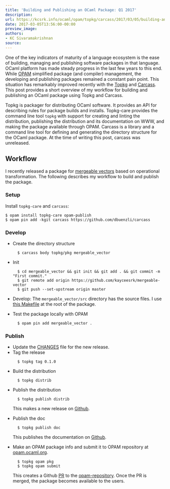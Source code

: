 ```yaml
---
title: 'Building and Publishing an OCaml Package: Q1 2017'
description:
url: https://kcsrk.info/ocaml/opam/topkg/carcass/2017/03/05/building-and-publishing-an-OCaml-package/
date: 2017-03-05T13:56:00-00:00
preview_image:
authors:
- KC Sivaramakrishnan
source:
---
```


<p>One of the key indicators of maturity of a language ecosystem is the ease of
building, managing and publishing software packages in that language. OCaml
platform has made steady progress in the last few years to this end. While
<a href="https://opam.ocaml.org/">OPAM</a> simplified package (and compiler) management,
the developing and publishing packages remained a constant pain point. This
situation has remarkably improved recently with the
<a href="http://erratique.ch/software/topkg">Topkg</a> and
<a href="https://github.com/dbuenzli/carcass">Carcass</a>. This post provides a short
overview of my workflow for building and publishing an OCaml package using Topkg
and Carcass.</p>



<p>Topkg is packager for distributing OCaml software. It provides an API for
describing rules for package builds and installs. Topkg-care provides the
command line tool <code class="language-plaintext highlighter-rouge">topkg</code> with support for creating and linting the
distribution, publishing the distribution and its documentation on WWW, and
making the package available through OPAM. Carcass is a library and a command
line tool for defining and generating the directory structure for the OCaml
package. At the time of writing this post, carcass was unreleased.</p>

<h2>Workflow</h2>

<p>I recently released a package for <a href="https://github.com/kayceesrk/mergeable-vector">mergeable
vectors</a> based on operational
transformation. The following describes my workflow to build and publish the
package.</p>

<h3>Setup</h3>

<p>Install <code class="language-plaintext highlighter-rouge">topkg-care</code> and <code class="language-plaintext highlighter-rouge">carcass</code>:</p>

<div class="language-plaintext highlighter-rouge"><div class="highlight"><pre class="highlight"><code>$ opam install topkg-care opam-publish
$ opam pin add -kgit carcass https://github.com/dbuenzli/carcass
</code></pre></div></div>

<h3>Develop</h3>

<ul>
  <li>Create the directory structure
    <div class="language-plaintext highlighter-rouge"><div class="highlight"><pre class="highlight"><code>  $ carcass body topkg/pkg mergeable_vector
</code></pre></div>    </div>
  </li>
  <li>Init
    <div class="language-plaintext highlighter-rouge"><div class="highlight"><pre class="highlight"><code>  $ cd mergeable_vector &amp;&amp; git init &amp;&amp; git add . &amp;&amp; git commit -m &quot;First commit.&quot;
  $ git remote add origin https://github.com/kayceesrk/mergeable-vector
  $ git push --set-upstream origin master
</code></pre></div>    </div>
  </li>
  <li>
    <p>Develop: The <code class="language-plaintext highlighter-rouge">mergeable_vector/src</code> directory has the source files. I use
<a href="https://github.com/kayceesrk/mergeable-vector/blob/master/Makefile">this Makefile</a>
at the root of the package.</p>
  </li>
  <li>Test the package locally with OPAM
    <div class="language-plaintext highlighter-rouge"><div class="highlight"><pre class="highlight"><code>  $ opam pin add mergeable_vector .
</code></pre></div>    </div>
  </li>
</ul>

<h3>Publish</h3>

<ul>
  <li>Update the
<a href="https://github.com/kayceesrk/mergeable-vector/blob/master/CHANGES.md">CHANGES</a> file for the new release.</li>
  <li>Tag the release
    <div class="language-plaintext highlighter-rouge"><div class="highlight"><pre class="highlight"><code>  $ topkg tag 0.1.0
</code></pre></div>    </div>
  </li>
  <li>Build the distribution
    <div class="language-plaintext highlighter-rouge"><div class="highlight"><pre class="highlight"><code>  $ topkg distrib
</code></pre></div>    </div>
  </li>
  <li>Publish the distribution
    <div class="language-plaintext highlighter-rouge"><div class="highlight"><pre class="highlight"><code>  $ topkg publish distrib
</code></pre></div>    </div>
    <p>This makes a new release on <a href="https://github.com/kayceesrk/mergeable-vector/releases">Github</a>.</p>
  </li>
  <li>Publish the doc
    <div class="language-plaintext highlighter-rouge"><div class="highlight"><pre class="highlight"><code>  $ topkg publish doc
</code></pre></div>    </div>
    <p>This publishes the documentation on <a href="http://kayceesrk.github.io/mergeable-vector/doc/">Github</a>.</p>
  </li>
  <li>Make an OPAM package info and submit it to OPAM repository at <a href="https://opam.ocaml.org/">opam.ocaml.org</a>.
    <div class="language-plaintext highlighter-rouge"><div class="highlight"><pre class="highlight"><code>  $ topkg opam pkg
  $ topkg opam submit
</code></pre></div>    </div>
    <p>This creates a Github <a href="https://github.com/ocaml/opam-repository/pull/8623">PR</a>
to the <a href="https://github.com/ocaml/opam-repository">opam-repository</a>. Once the
PR is merged, the package becomes available to the users.</p>
  </li>
</ul>

